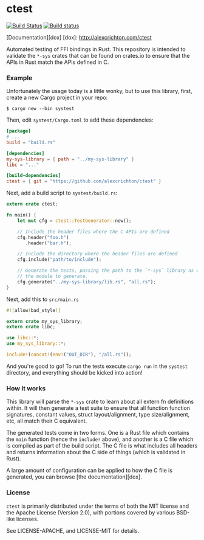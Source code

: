 # ctest

[![Build Status](https://travis-ci.org/alexcrichton/ctest.svg?branch=master)](https://travis-ci.org/alexcrichton/ctest)
[![Build status](https://ci.appveyor.com/api/projects/status/akjf8gn5pem05iyw?svg=true)](https://ci.appveyor.com/project/alexcrichton/ctest)

[Documentation][dox]
[dox]: http://alexcrichton.com/ctest

Automated testing of FFI bindings in Rust. This repository is intended to
validate the `*-sys` crates that can be found on crates.io to ensure that the
APIs in Rust match the APIs defined in C.

### Example

Unfortunately the usage today is a little wonky, but to use this library, first,
create a new Cargo project in your repo:

```
$ cargo new --bin systest
```

Then, edit `systest/Cargo.toml` to add these dependencies:

```toml
[package]
# ...
build = "build.rs"

[dependencies]
my-sys-library = { path = "../my-sys-library" }
libc = "..."

[build-dependencies]
ctest = { git = "https://github.com/alexcrichton/ctest" }
```

Next, add a build script to `systest/build.rs`:

```rust
extern crate ctest;

fn main() {
    let mut cfg = ctest::TestGenerator::new();

    // Include the header files where the C APIs are defined
    cfg.header("foo.h")
       .header("bar.h");

    // Include the directory where the header files are defined
    cfg.include("path/to/include");

    // Generate the tests, passing the path to the `*-sys` library as well as
    // the module to generate.
    cfg.generate("../my-sys-library/lib.rs", "all.rs");
}

```

Next, add this to `src/main.rs`

```rust
#![allow(bad_style)]

extern crate my_sys_library;
extern crate libc;

use libc::*;
use my_sys_library::*;

include!(concat!(env!("OUT_DIR"), "/all.rs"));
```

And you're good to go! To run the tests execute `cargo run` in the `systest`
directory, and everything should be kicked into action!

### How it works

This library will parse the `*-sys` crate to learn about all extern fn
definitions within. It will then generate a test suite to ensure that all
function function signatures, constant values, struct layout/alignment, type
size/alignment, etc, all match their C equivalent.

The generated tests come in two forms. One is a Rust file which contains the
`main` function (hence the `include!` above), and another is a C file which is
compiled as part of the build script. The C file is what includes all headers
and returns information about the C side of things (which is validated in Rust).

A large amount of configuration can be applied to how the C file is generated,
you can browse [the documentation][dox].

### License

`ctest` is primarily distributed under the terms of both the MIT license and
the Apache License (Version 2.0), with portions covered by various BSD-like
licenses.

See LICENSE-APACHE, and LICENSE-MIT for details.
